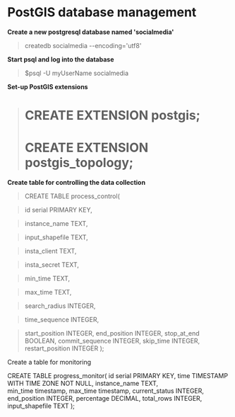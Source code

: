 # PostGIS database management

**Create a new postgresql database named 'socialmedia'**
>   createdb socialmedia --encoding='utf8'

**Start psql and log into the database**
>   $psql -U myUserName socialmedia

**Set-up PostGIS extensions**
>   # CREATE EXTENSION postgis;
>   # CREATE EXTENSION postgis_topology;

**Create table for controlling the data collection**
> CREATE TABLE process_control(

>  id serial PRIMARY KEY,

>  instance_name TEXT,

>  input_shapefile TEXT,

>  insta_client TEXT,

>  insta_secret TEXT,

>  min_time TEXT,

>  max_time TEXT,

>  search_radius INTEGER,

>  time_sequence INTEGER,

>  start_position INTEGER,
>  end_position INTEGER,
>  stop_at_end BOOLEAN,
>  commit_sequence INTEGER,
>  skip_time INTEGER,
>  restart_position INTEGER
>  );

Create a table for monitoring

CREATE TABLE progress_monitor(
   id serial PRIMARY KEY,
   time TIMESTAMP WITH TIME ZONE NOT NULL,
   instance_name TEXT,  
   min_time timestamp,
   max_time timestamp,
   current_status INTEGER,
   end_position INTEGER,
   percentage DECIMAL,
   total_rows INTEGER,
   input_shapefile TEXT
   );